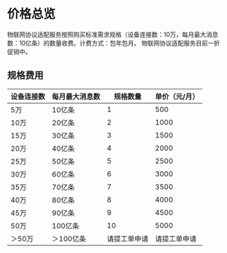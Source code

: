 # 价格总览

 物联网协议适配服务按照购买标准需求规格（设备连接数：10万，每月最大消息数：10亿条）的数量收费。计费方式：包年包月。
 物联网协议适配服务目前一折促销中。
 
 ## 规格费用
 
| 设备连接数  | 每月最大消息数   | 规格数量       | 单价（元/月） |
| ---------- | -------------- | -------------- | ------------- |
| 5万        | 10亿条          | 1              |500           |
| 10万       | 20亿条          | 2              | 1000         |
| 15万       | 30亿条          | 3              | 1500         |
| 20万       | 40亿条          | 4              | 2000         |
| 25万       | 50亿条          | 5              | 2500         |
| 30万       | 60亿条          | 6              | 3000         |
| 35万       | 70亿条          | 7              | 3500         |
| 40万       | 80亿条          | 8              | 4000         |
| 45万       | 90亿条          | 9              | 4500         |
| 50万       | 100亿条         | 10             | 5000         |
| ＞50万     | ＞100亿条       | 请提工单申请    | 请提工单申请   |

